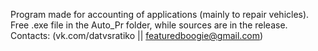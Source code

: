 Program made for accounting of applications (mainly to repair vehicles).
Free .exe file in the Auto_Pr folder, while sources are in the release.
Contacts:
(vk.com/datvsratiko ||
featuredboogie@gmail.com)


